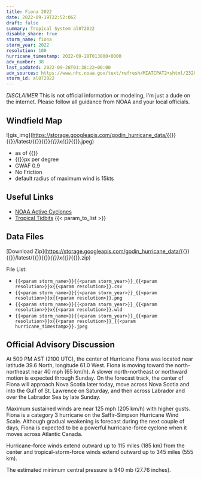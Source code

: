 ```yaml
---
title: Fiona 2022
date: 2022-09-19T22:52:06Z
draft: false
summary: Tropical System al072022
disable_share: true
storm_name: fiona
storm_year: 2022
resolution: 100
hurricane_timestamp: 2022-09-28T013800+0000
adv_number: 38
last_updated: 2022-09-28T01:38:22+00:00
adv_sources: https://www.nhc.noaa.gov/text/refresh/MIATCPAT2+shtml/232054.shtml;https://www.nhc.noaa.gov/refresh/graphics_at2+shtml/205918.shtml?cone
storm_id: al072022
---
```

*DISCLAIMER* This is not official information or modeling, I'm just a dude on the internet.  Please follow all guidance from NOAA and your local officials.

## Windfield Map
![gis_img](https://storage.googleapis.com/godin_hurricane_data/{{<param storm_name>}}{{<param storm_year>}}/latest/{{<param storm_name>}}{{<param storm_year>}}_{{<param resolution>}}x{{<param resolution>}}_{{<param hurricane_timestamp>}}.jpeg)

- as of {{<param last_updated>}}
- {{<param resolution>}}px per degree
- GWAF 0.9
- No Friction
- default radius of maximum wind is 15kts

## Useful Links
- [NOAA Active Cyclones](https://www.nhc.noaa.gov/)
- [Tropical Tidbits](https://www.tropicaltidbits.com/storminfo/)
{{< param_to_list >}}

## Data Files
[Download Zip](https://storage.googleapis.com/godin_hurricane_data/{{<param storm_name>}}{{<param storm_year>}}/latest/{{<param storm_name>}}{{<param storm_year>}}_{{<param resolution>}}x{{<param resolution>}}_{{<param hurricane_timestamp>}}.zip)

File List:
- `{{<param storm_name>}}{{<param storm_year>}}_{{<param resolution>}}x{{<param resolution>}}.csv`
- `{{<param storm_name>}}{{<param storm_year>}}_{{<param resolution>}}x{{<param resolution>}}.png`
- `{{<param storm_name>}}{{<param storm_year>}}_{{<param resolution>}}x{{<param resolution>}}.wld`
- `{{<param storm_name>}}{{<param storm_year>}}_{{<param resolution>}}x{{<param resolution>}}_{{<param hurricane_timestamp>}}.jpeg`


## Official Advisory Discussion
At 500 PM AST (2100 UTC), the center of Hurricane Fiona was located
near latitude 39.6 North, longitude 61.0 West. Fiona is moving
toward the north-northeast near 40 mph (65 km/h).  A slower
north-northeast or northward motion is expected through Sunday.  On 
the forecast track, the center of Fiona will approach Nova Scotia 
later today, move across Nova Scotia and into the Gulf of St. 
Lawrence on Saturday, and then across Labrador and over the
Labrador Sea by late Sunday.
 
Maximum sustained winds are near 125 mph (205 km/h) with higher
gusts.  Fiona is a category 3 hurricane on the Saffir-Simpson
Hurricane Wind Scale.  Although gradual weakening is forecast 
during the next couple of days, Fiona is expected to be a powerful 
hurricane-force cyclone when it moves across Atlantic Canada.
 
Hurricane-force winds extend outward up to 115 miles (185 km) from
the center and tropical-storm-force winds extend outward up to 345
miles (555 km).
 
The estimated minimum central pressure is 940 mb (27.76 inches).